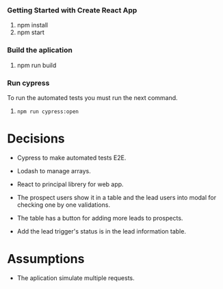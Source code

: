 ### Getting Started with Create React App
1) npm install
2) npm start

### Build the aplication
1) npm run build

### Run cypress
To run the automated tests you must run the next command.
1) `npm run cypress:open`

# Decisions
- Cypress to make automated tests E2E.
- Lodash to manage arrays.
- React to principal librery for web app.

- The prospect users show it in a table and the lead users into modal for checking one by one validations.
- The table has a button for adding more leads to prospects.
- Add the lead trigger's status is in the lead information table.

# Assumptions
- The aplication simulate multiple requests.

